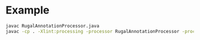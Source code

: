 # Example

```bash
javac RugalAnnotationProcessor.java
javac -cp . -Xlint:processing -processor RugalAnnotationProcessor -proc:only Test.java
```
